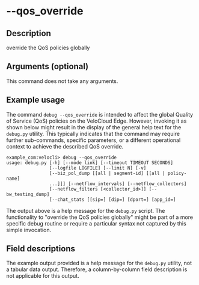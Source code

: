 #	--qos_override

##	Description
override the QoS policies globally

##  Arguments (optional)
This command does not take any arguments.

##  Example usage
The command `debug --qos_override` is intended to affect the global Quality of Service (QoS) policies on the VeloCloud Edge. However, invoking it as shown below might result in the display of the general help text for the `debug.py` utility. This typically indicates that the command may require further sub-commands, specific parameters, or a different operational context to achieve the described QoS override.

```
example_com:velocli> debug --qos_override
usage: debug.py [-h] [--mode_link] [--timeout TIMEOUT SECONDS]
                [--logfile LOGFILE] [--limit N] [-v]
                [--biz_pol_dump [[all | segment-id] [[all | policy-name]
                ...]]] [--netflow_intervals] [--netflow_collectors]
                [--netflow_filters [<collector_id>]] [--bw_testing_dump]
                [--chat_stats [[sip=] [dip=] [dport=] [app_id=]
```
The output above is a help message for the `debug.py` script. The functionality to "override the QoS policies globally" might be part of a more specific debug routine or require a particular syntax not captured by this simple invocation.

##  Field descriptions
The example output provided is a help message for the `debug.py` utility, not a tabular data output. Therefore, a column-by-column field description is not applicable for this output.